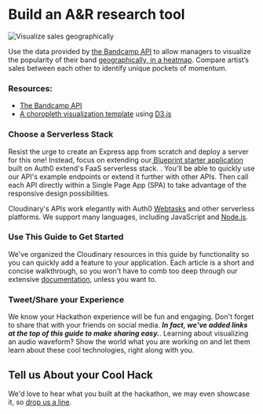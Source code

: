 # Build an A&R research tool

![Visualize sales geographically](../.gitbook/assets/choropleth.png)

Use the data provided by [the Bandcamp API](https://bandcamp.com/developer) to allow managers to visualize the popularity of their band [geographically, in a heatmap](https://bl.ocks.org/mbostock/4060606). Compare artist’s sales between each other to identify unique pockets of momentum.

### Resources:

* [The Bandcamp API](https://bandcamp.com/developer)
* [A choropleth visualization template](https://bl.ocks.org/mbostock/4060606) using [D3.js](https://d3js.org)

### Choose a Serverless Stack

Resist the urge to create an Express app from scratch and deploy a server for this one! Instead, focus on extending our[ Blueprint starter  application](https://cloudinary.gitbook.io/cil-hackathon-guide/~/edit/primary/thought-starters/immersive-wayne-shorter-catalog)  built on Auth0 extend's FaaS serverless stack. .  You'll be able to quickly use our API's example endpoints or extend it further with other APIs.  Then call each API directly within a Single Page App \(SPA\) to take advantage of the responsive design possibilities.

Cloudinary's APIs work elegantly with Auth0 [Webtasks](https://webtask.io) and other serverless platforms. We support many languages, including JavaScript and [Node.js](https://cloudinary.com/documentation/node_integration).

### Use This Guide to Get Started

We've organized the Cloudinary resources in this guide by functionality so you can quickly add a feature to your application. Each article is a short and concise walkthrough, so you won't have to comb too deep through our extensive [documentation](https://cloudinary.com/documentation), unless you want to.

### Tweet/Share your Experience

We know your Hackathon experience will be fun and engaging. Don't forget to share that with your friends on social media. _**In fact, we've added links at the top of this guide to make sharing easy.**_. Learning about visualizing an audio waveform? Show the world what you are working on and let them learn about these cool technologies, right along with you.

## Tell us About your Cool Hack

We'd love to hear what you built at the hackathon, we may even showcase it, so [drop us a line](mailto:Dan.Gilmore@cloudinary.com).


